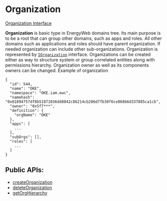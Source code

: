 # Organization

[Organization Interface](../api/interfaces/cacheServerClient_cacheServerClient_types.IOrganization.md)

**Organization** is basic type in EnergyWeb domains tree. Its main purpose is to be a root that can group other domains, such as apps and roles.
All other domains such as applications and roles should have parent organization.
If needed organization can include other sub-organizations. Organization is represented by
[`IOrganization`](../api/interfaces/IOrganization.md) interface. Organizations can
be created either as way to structure system or group correlated entities along with permissions hierarchy.
Organization owner as well as its components owners can be changed.
Example of organization

```
{
  "id": 544,
  "name": "OKE",
  "namespace": "OKE.iam.ewc",
  "namehash": "0x01894757df8b51871036dd8042c86214cb286d7fb30f6ce868b6d337885ca1cb",
  "owner": "0x5f7***",
  "definition": {
    "orgName": "OKE"
  },
  "apps": [
    ...
  ],
  "subOrgs": [],
  "roles": [
    ...
  ]
}
```

## Public APIs:

-   [createOrganization](../api/classes/iam.IAM.md#createorganization)
-   [deleteOrganization](../api/classes/iam.IAM.md#deleteorganization)
-   [getOrgHierarchy](../api/classes/iam.IAM.md#getorghierarchy)
